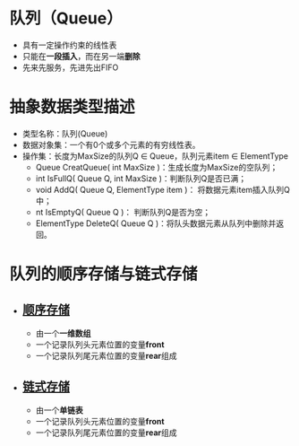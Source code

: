 # 队列（Queue）
- 具有一定操作约束的线性表
- 只能在**一段插入**，而在另一端**删除**
- 先来先服务，先进先出FIFO
# 抽象数据类型描述
- 类型名称：队列(Queue)
- 数据对象集：一个有0个或多个元素的有穷线性表。
- 操作集：长度为MaxSize的队列Q ∈ Queue，队列元素item ∈ ElementType
  - Queue CreatQueue( int MaxSize )：生成长度为MaxSize的空队列；
  - int IsFullQ( Queue Q, int MaxSize )：判断队列Q是否已满；
  - void AddQ( Queue Q, ElementType item )： 将数据元素item插入队列Q中；
  - nt IsEmptyQ( Queue Q )： 判断队列Q是否为空；
  - ElementType DeleteQ( Queue Q )：将队头数据元素从队列中删除并返回。
# 队列的顺序存储与链式存储
- ## [顺序存储](./代码/顺序队列.c)
  - 由一个**一维数组**
  - 一个记录队列头元素位置的变量**front**
  - 一个记录队列尾元素位置的变量**rear**组成
- ## [链式存储](./代码/链式队列.c)
  - 由一个**单链表**
  - 一个记录队列头元素位置的变量**front**
  - 一个记录队列尾元素位置的变量**rear**组成